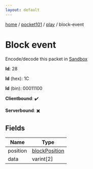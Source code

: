 ```yaml
---
layout: default
---
```


[home](/)  /  [pocket101](/protocol/pocket101)  /  [play](/protocol/pocket101/play)  /  block-event

# Block event

Encode/decode this packet in [Sandbox](../../../sandbox/pocket101#Play.BlockEvent)

**Id**: 28

**Id** (hex): 1C

**Id** (bin): 00011100

**Clientbound**: ✔️

**Serverbound**: ✖️

## Fields

Name | Type
---|---
position | [blockPosition](/protocol/pocket101/types/block-position)
data | varint[2]

